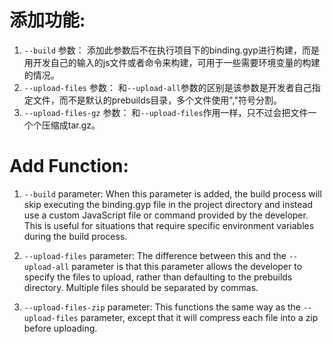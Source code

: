 # 添加功能:
1. `--build` 参数： 添加此参数后不在执行项目下的binding.gyp进行构建，而是用开发自己的输入的js文件或者命令来构建，可用于一些需要环境变量的构建的情况。
2. `--upload-files` 参数： 和`--upload-all`参数的区别是该参数是开发者自己指定文件，而不是默认的prebuilds目录，多个文件使用","符号分割。
3. `--upload-files-gz` 参数： 和`--upload-files`作用一样，只不过会把文件一个个压缩成tar.gz。


# Add Function:

1. `--build` parameter: When this parameter is added, the build process will skip executing the binding.gyp file in the project directory and instead use a custom JavaScript file or command provided by the developer. This is useful for situations that require specific environment variables during the build process.

2. `--upload-files` parameter: The difference between this and the `--upload-all` parameter is that this parameter allows the developer to specify the files to upload, rather than defaulting to the prebuilds directory. Multiple files should be separated by commas.

3. `--upload-files-zip` parameter: This functions the same way as the `--upload-files` parameter, except that it will compress each file into a zip before uploading.